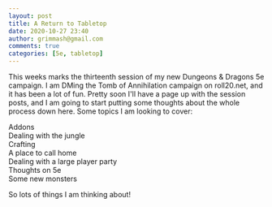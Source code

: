 ```yaml
---
layout: post
title: A Return to Tabletop
date: 2020-10-27 23:40
author: grimmash@gmail.com
comments: true
categories: [5e, tabletop]
---
```


This weeks marks the thirteenth session of my new Dungeons & Dragons 5e campaign.  I am DMing the Tomb of Annihilation campaign on roll20.net, and it has been a lot of fun.  Pretty soon I'll have a page up with the session posts, and I am going to start putting some thoughts about the whole process down here.  Some topics I am looking to cover:

Addons <br />
Dealing with the jungle<br />
Crafting<br />
A place to call home<br />
Dealing with a large player party<br />
Thoughts on 5e<br />
Some new monsters<br />

So lots of things I am thinking about!  
